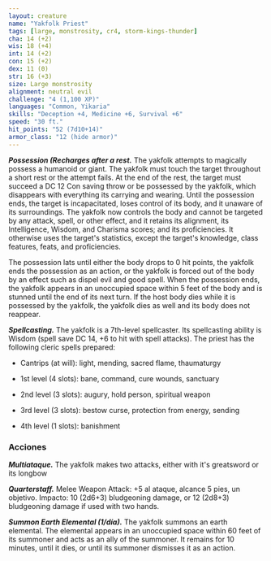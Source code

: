 ```yaml
---
layout: creature
name: "Yakfolk Priest"
tags: [large, monstrosity, cr4, storm-kings-thunder]
cha: 14 (+2)
wis: 18 (+4)
int: 14 (+2)
con: 15 (+2)
dex: 11 (0)
str: 16 (+3)
size: Large monstrosity
alignment: neutral evil
challenge: "4 (1,100 XP)"
languages: "Common, Yikaria"
skills: "Deception +4, Medicine +6, Survival +6"
speed: "30 ft."
hit_points: "52 (7d10+14)"
armor_class: "12 (hide armor)"
---
```


***Possession (Recharges after a rest.*** The yakfolk attempts to magically possess a humanoid or giant. The yakfolk must touch the target throughout a short rest or the attempt fails. At the end of the rest, the target must succeed a DC 12 Con saving throw or be possessed by the yakfolk, which disappears with everything its carrying and wearing. Until the possession ends, the target is incapacitated, loses control of its body, and it unaware of its surroundings. The yakfolk now controls the body and cannot be targeted by any attack, spell, or other effect, and it retains its alignment, its Intelligence, Wisdom, and Charisma scores; and its proficiencies. It otherwise uses the target's statistics, except the target's knowledge, class features, feats, and proficiencies.

The possession lats until either the body drops to 0 hit points, the yakfolk ends the possession as an action, or the yakfolk is forced out of the body by an effect such as dispel evil and good spell. When the possession ends, the yakfolk appears in an unoccupied space within 5 feet of the body and is stunned until the end of its next turn. If the host body dies while it is possessed by the yakfolk, the yakfolk dies as well and its body does not reappear.

***Spellcasting.*** The yakfolk is a 7th-level spellcaster. Its spellcasting ability is Wisdom (spell save DC 14, +6 to hit with spell attacks). The priest has the following cleric spells prepared:

* Cantrips (at will): light, mending, sacred flame, thaumaturgy

* 1st level (4 slots): bane, command, cure wounds, sanctuary

* 2nd level (3 slots): augury, hold person, spiritual weapon

* 3rd level (3 slots): bestow curse, protection from energy, sending

* 4th level (1 slots): banishment

### Acciones

***Multiataque.*** The yakfolk makes two attacks, either with it's greatsword or its longbow

***Quarterstaff.*** Melee Weapon Attack: +5 al ataque, alcance 5 pies, un objetivo. Impacto: 10 (2d6+3) bludgeoning damage, or 12 (2d8+3) bludgeoning damage if used with two hands.

***Summon Earth Elemental (1/día).*** The yakfolk summons an earth elemental. The elemental appears in an unoccupied space within 60 feet of its summoner and acts as an ally of the summoner. It remains for 10 minutes, until it dies, or until its summoner dismisses it as an action.